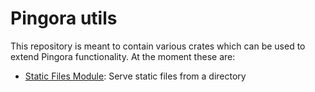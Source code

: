 # Pingora utils

This repository is meant to contain various crates which can be used to extend Pingora functionality. At the moment these are:

* [Static Files Module](tree/main/static-files-module): Serve static files from a directory
